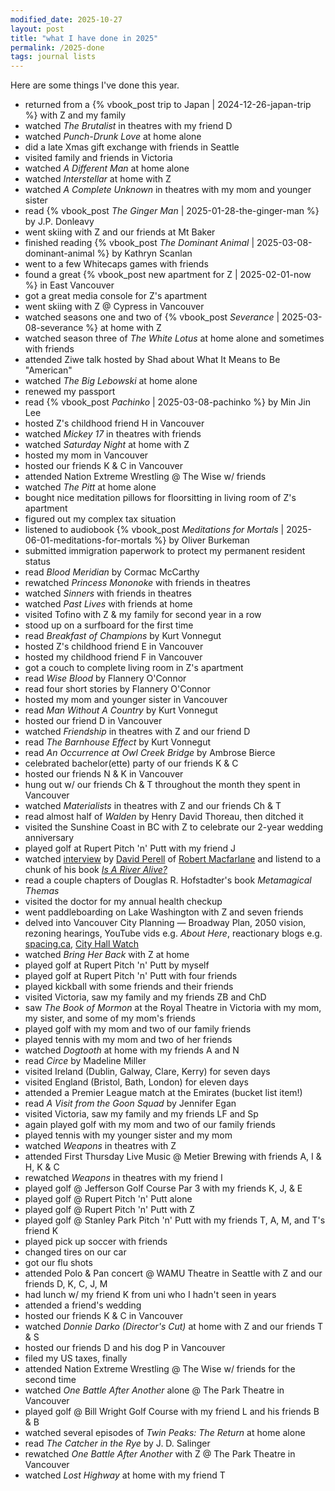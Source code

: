 ```yaml
---
modified_date: 2025-10-27
layout: post
title: "what I have done in 2025"
permalink: /2025-done
tags: journal lists
---
```


Here are some things I've done this year.
<!--more-->

- returned from a {% vbook_post trip to Japan | 2024-12-26-japan-trip %} with Z and my family
- watched _The Brutalist_ in theatres with my friend D
- watched _Punch-Drunk Love_ at home alone
- did a late Xmas gift exchange with friends in Seattle
- visited family and friends in Victoria
- watched _A Different Man_ at home alone
- watched _Interstellar_ at home with Z
- watched _A Complete Unknown_ in theatres with my mom and younger sister
- read {% vbook_post _The Ginger Man_ | 2025-01-28-the-ginger-man %} by J.P. Donleavy
- went skiing with Z and our friends at Mt Baker
- finished reading {% vbook_post _The Dominant Animal_ | 2025-03-08-dominant-animal %} by Kathryn Scanlan
- went to a few Whitecaps games with friends
- found a great {% vbook_post new apartment for Z | 2025-02-01-now %} in East Vancouver
- got a great media console for Z's apartment
- went skiing with Z @ Cypress in Vancouver
- watched seasons one and two of {% vbook_post _Severance_ | 2025-03-08-severance %} at home with Z
- watched season three of _The White Lotus_ at home alone and sometimes with friends
- attended Ziwe talk hosted by Shad about What It Means to Be "American"
- watched _The Big Lebowski_ at home alone
- renewed my passport
- read {% vbook_post _Pachinko_ | 2025-03-08-pachinko %} by Min Jin Lee
- hosted Z's childhood friend H in Vancouver
- watched _Mickey 17_ in theatres with friends
- watched _Saturday Night_ at home with Z
- hosted my mom in Vancouver
- hosted our friends K & C in Vancouver
- attended Nation Extreme Wrestling @ The Wise w/ friends
- watched _The Pitt_ at home alone
- bought nice meditation pillows for floorsitting in living room of Z's apartment
- figured out my complex tax situation
- listened to audiobook {% vbook_post _Meditations for Mortals_ | 2025-06-01-meditations-for-mortals %} by Oliver Burkeman
- submitted immigration paperwork to protect my permanent resident status
- read _Blood Meridian_ by Cormac McCarthy
- rewatched _Princess Mononoke_ with friends in theatres
- watched _Sinners_ with friends in theatres
- watched _Past Lives_ with friends at home
- visited Tofino with Z & my family for second year in a row
- stood up on a surfboard for the first time
- read _Breakfast of Champions_ by Kurt Vonnegut
- hosted Z's childhood friend E in Vancouver
- hosted my childhood friend F in Vancouver
- got a couch to complete living room in Z's apartment
- read _Wise Blood_ by Flannery O'Connor
- read four short stories by Flannery O'Connor
- hosted my mom and younger sister in Vancouver
- read _Man Without A Country_ by Kurt Vonnegut
- hosted our friend D in Vancouver
- watched _Friendship_ in theatres with Z and our friend D
- read _The Barnhouse Effect_ by Kurt Vonnegut
- read _An Occurrence at Owl Creek Bridge_ by Ambrose Bierce
- celebrated bachelor(ette) party of our friends K & C
- hosted our friends N & K in Vancouver
- hung out w/ our friends Ch & T throughout the month they spent in Vancouver
- watched _Materialists_ in theatres with Z and our friends Ch & T
- read almost half of _Walden_ by Henry David Thoreau, then ditched it
- visited the Sunshine Coast in BC with Z to celebrate our 2-year wedding anniversary
- played golf at Rupert Pitch 'n' Putt with my friend J
- watched [interview](https://youtu.be/rdsE9XqB2bI?si=-cnH1vpPN_nIHkU5) by [David Perell](https://perell.com/) of [Robert Macfarlane](https://en.wikipedia.org/wiki/Robert_Macfarlane_(writer)) and listend to a chunk of his book [_Is A River Alive?_](https://www.goodreads.com/book/show/218569826-is-a-river-alive)
- read a couple chapters of Douglas R. Hofstadter's book _Metamagical Themas_
- visited the doctor for my annual health checkup
- went paddleboarding on Lake Washington with Z and seven friends
- delved into Vancouver City Planning — Broadway Plan, 2050 vision, rezoning hearings, YouTube vids e.g. _About Here_, reactionary blogs e.g. [spacing.ca](https://spacing.ca), [City Hall Watch](https://cityhallwatch.wordpress.com)
- watched _Bring Her Back_ with Z at home
- played golf at Rupert Pitch 'n' Putt by myself
- played golf at Rupert Pitch 'n' Putt with four friends
- played kickball with some friends and their friends
- visited Victoria, saw my family and my friends ZB and ChD
- saw _The Book of Mormon_ at the Royal Theatre in Victoria with my mom, my sister, and some of my mom's friends
- played golf with my mom and two of our family friends
- played tennis with my mom and two of her friends
- watched _Dogtooth_ at home with my friends A and N
- read _Circe_ by Madeline Miller
- visited Ireland (Dublin, Galway, Clare, Kerry) for seven days
- visited England (Bristol, Bath, London) for eleven days
- attended a Premier League match at the Emirates (bucket list item!)
- read _A Visit from the Goon Squad_ by Jennifer Egan
- visited Victoria, saw my family and my friends LF and Sp
- again played golf with my mom and two of our family friends
- played tennis with my younger sister and my mom
- watched _Weapons_ in theatres with Z
- attended First Thursday Live Music @ Metier Brewing with friends A, I & H, K & C
- rewatched _Weapons_ in theatres with my friend I
- played golf @ Jefferson Golf Course Par 3 with my friends K, J, & E
- played golf @ Rupert Pitch 'n' Putt alone
- played golf @ Rupert Pitch 'n' Putt with Z
- played golf @ Stanley Park Pitch 'n' Putt with my friends T, A, M, and T's friend K
- played pick up soccer with friends
- changed tires on our car
- got our flu shots
- attended Polo & Pan concert @ WAMU Theatre in Seattle with Z and our friends D, K, C, J, M
- had lunch w/ my friend K from uni who I hadn't seen in years
- attended a friend's wedding
- hosted our friends K & C in Vancouver
- watched _Donnie Darko (Director's Cut)_ at home with Z and our friends T & S
- hosted our friends D and his dog P in Vancouver
- filed my US taxes, finally
- attended Nation Extreme Wrestling @ The Wise w/ friends for the second time
- watched _One Battle After Another_ alone @ The Park Theatre in Vancouver
- played golf @ Bill Wright Golf Course with my friend L and his friends B & B
- watched several episodes of _Twin Peaks: The Return_ at home alone
- read _The Catcher in the Rye_ by J. D. Salinger
- rewatched _One Battle After Another_ with Z @ The Park Theatre in Vancouver
- watched _Lost Highway_ at home with my friend T
